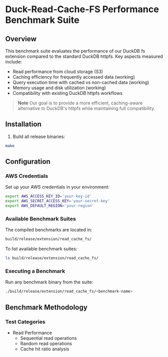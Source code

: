 # Duck-Read-Cache-FS Performance Benchmark Suite

## Overview
This benchmark suite evaluates the performance of our DuckDB fs extension compared to the standard DuckDB httpfs. 
Key aspects measured include:

* Read performance from cloud storage (S3)
* Caching efficiency for frequently accessed data (working)
* Query execution time with cached vs non-cached data (working)
* Memory usage and disk utilization (working)
* Compatibility with existing DuckDB httpfs workflows 

> **Note**
> Our goal is to provide a more efficient, caching-aware alternative to DuckDB's httpfs while maintaining full compatibility.


## Installation
1. Build all release binaries:
```bash
make
```
## Configuration

### AWS Credentials

Set up your AWS credentials in your environment:
```bash
export AWS_ACCESS_KEY_ID='your-key-id'
export AWS_SECRET_ACCESS_KEY='your-secret-key'
export AWS_DEFAULT_REGION='your-region'
```

### Available Benchmark Suites

The compiled benchmarks are located in:
```bash
build/release/extension/read_cache_fs/
```

To list available benchmark suites:
```bash
ls build/release/extension/read_cache_fs/
```

### Executing a Benchmark

Run any benchmark binary from the suite:
```bash
./build/release/extension/read_cache_fs/<benchmark-name>
```

## Benchmark Methodology

### Test Categories

- Read Performance
  - Sequential read operations
  - Random read operations
  - Cache hit ratio analysis


